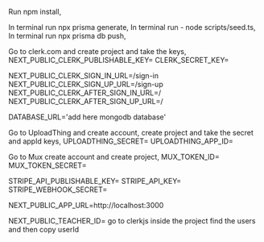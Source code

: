 Run npm install,
<!-- Run This three commands after you get the keys from clerk, Mux, Stripe, Uploadthing, and Mongodb database -->
In terminal run npx prisma generate,
In terminal run - node scripts/seed.ts,
In terminal run npx prisma db push,

Go to clerk.com and create project and take the keys,
NEXT_PUBLIC_CLERK_PUBLISHABLE_KEY=
CLERK_SECRET_KEY=

NEXT_PUBLIC_CLERK_SIGN_IN_URL=/sign-in
NEXT_PUBLIC_CLERK_SIGN_UP_URL=/sign-up
NEXT_PUBLIC_CLERK_AFTER_SIGN_IN_URL=/
NEXT_PUBLIC_CLERK_AFTER_SIGN_UP_URL=/


DATABASE_URL='add here mongodb database'

Go to UploadThing and create account, create project and take the secret and appId keys,
UPLOADTHING_SECRET=
UPLOADTHING_APP_ID=

Go to Mux create account and create project,
MUX_TOKEN_ID=
MUX_TOKEN_SECRET=

STRIPE_API_PUBLISHABLE_KEY=
STRIPE_API_KEY=
STRIPE_WEBHOOK_SECRET=

NEXT_PUBLIC_APP_URL=http://localhost:3000

NEXT_PUBLIC_TEACHER_ID= go to clerkjs inside the project find the users and then copy userId
